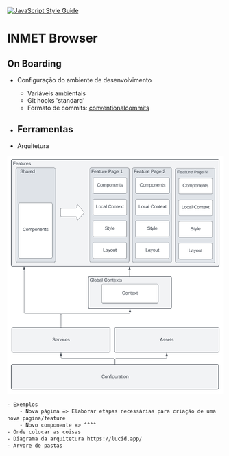 [![JavaScript Style Guide](https://img.shields.io/badge/code_style-standard-brightgreen.svg)](https://standardjs.com)


# INMET Browser


## On Boarding

- Configuração do ambiente de desenvolvimento
    - Variáveis ambientais
    - Git hooks 'standard'
    - Formato de commits: [conventionalcommits](https://www.conventionalcommits.org/en/v1.0.0/#summary)

- Ferramentas
    - 

- Arquitetura

![Arquitetura_Frontend_INMET_Diagrama](public/Arquitetura_Frontend_INMET_Diagrama.svg)

    - Exemplos
        - Nova página => Elaborar etapas necessárias para criação de uma nova pagina/feature
        - Novo componente => ^^^^
    - Onde colocar as coisas
    - Diagrama da arquitetura https://lucid.app/
    - Arvore de pastas
